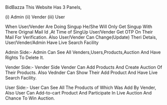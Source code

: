 BidBazza
This Website Has 3 Panels, 

(i) Admin 
(ii) Vender
(iii) User

When User/Vender Are Doing Singup He/She Will Only Get Singup With There Orignal Mail Id ,At Time of SingUp User/Vender Get OTP On Their Mail For Verification.
Also User/Vender Can Change(Update) Theri Detais, User/Vender/Admin Have Live Search Facility 

Admin Side:-
            Admin Can See All Venders,Users,Products,Auction And Have Rights To Delete It.

Vender Side:-
            Vender Side Vender Can Add Products And Create Auction Of Their Products. Also Vednder Can Show Their Add Product And Have Live Search Facility.

User Side:-
          User Can See All The Products of Which Was Add By Vender, Also User Can Add-to-cart Product And Participate In Live Auction And Chance To Win Auction.
          
